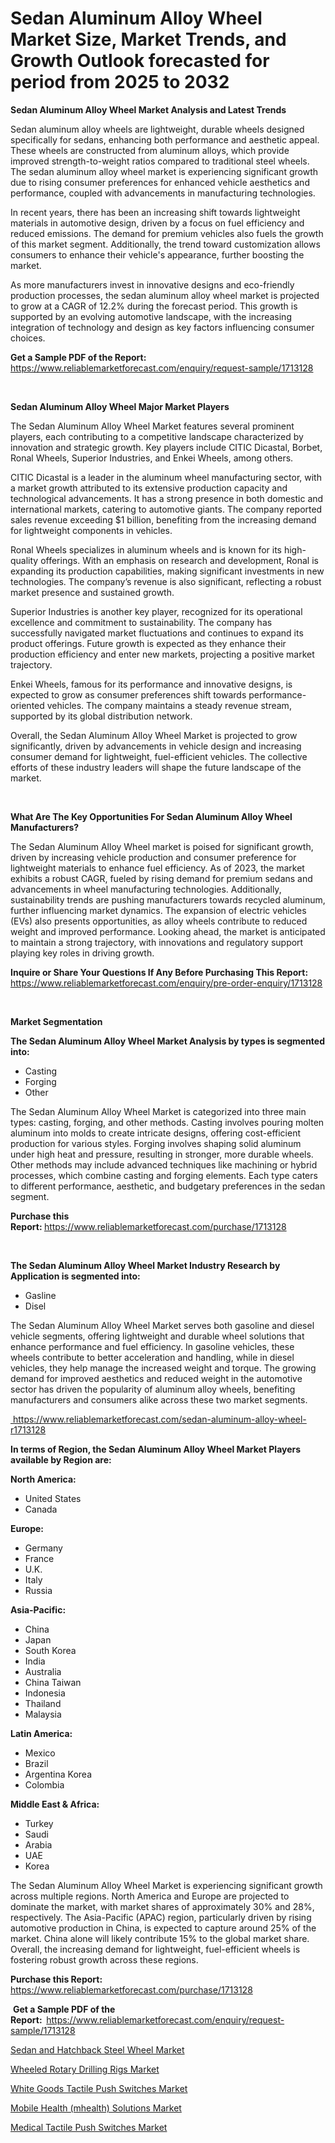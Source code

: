<p><h1>Sedan Aluminum Alloy Wheel Market Size, Market Trends, and Growth Outlook forecasted for period from 2025 to 2032</h1></p><p><strong>Sedan Aluminum Alloy Wheel Market Analysis and Latest Trends</strong></p>
<p><p>Sedan aluminum alloy wheels are lightweight, durable wheels designed specifically for sedans, enhancing both performance and aesthetic appeal. These wheels are constructed from aluminum alloys, which provide improved strength-to-weight ratios compared to traditional steel wheels. The sedan aluminum alloy wheel market is experiencing significant growth due to rising consumer preferences for enhanced vehicle aesthetics and performance, coupled with advancements in manufacturing technologies.</p><p>In recent years, there has been an increasing shift towards lightweight materials in automotive design, driven by a focus on fuel efficiency and reduced emissions. The demand for premium vehicles also fuels the growth of this market segment. Additionally, the trend toward customization allows consumers to enhance their vehicle's appearance, further boosting the market.</p><p>As more manufacturers invest in innovative designs and eco-friendly production processes, the sedan aluminum alloy wheel market is projected to grow at a CAGR of 12.2% during the forecast period. This growth is supported by an evolving automotive landscape, with the increasing integration of technology and design as key factors influencing consumer choices.</p></p>
<p><strong>Get a Sample PDF of the Report:&nbsp;</strong> <a href="https://www.reliablemarketforecast.com/enquiry/request-sample/1713128?utm_campaign=2011&utm_medium=2&utm_source=Github&utm_content=ia&utm_term=11012025&utm_id=sedan-aluminum-alloy-wheel">https://www.reliablemarketforecast.com/enquiry/request-sample/1713128</a></p>
<p>&nbsp;</p>
<p><strong>Sedan Aluminum Alloy Wheel Major Market Players</strong></p>
<p><p>The Sedan Aluminum Alloy Wheel Market features several prominent players, each contributing to a competitive landscape characterized by innovation and strategic growth. Key players include CITIC Dicastal, Borbet, Ronal Wheels, Superior Industries, and Enkei Wheels, among others. </p><p>CITIC Dicastal is a leader in the aluminum wheel manufacturing sector, with a market growth attributed to its extensive production capacity and technological advancements. It has a strong presence in both domestic and international markets, catering to automotive giants. The company reported sales revenue exceeding $1 billion, benefiting from the increasing demand for lightweight components in vehicles.</p><p>Ronal Wheels specializes in aluminum wheels and is known for its high-quality offerings. With an emphasis on research and development, Ronal is expanding its production capabilities, making significant investments in new technologies. The company’s revenue is also significant, reflecting a robust market presence and sustained growth.</p><p>Superior Industries is another key player, recognized for its operational excellence and commitment to sustainability. The company has successfully navigated market fluctuations and continues to expand its product offerings. Future growth is expected as they enhance their production efficiency and enter new markets, projecting a positive market trajectory.</p><p>Enkei Wheels, famous for its performance and innovative designs, is expected to grow as consumer preferences shift towards performance-oriented vehicles. The company maintains a steady revenue stream, supported by its global distribution network.</p><p>Overall, the Sedan Aluminum Alloy Wheel Market is projected to grow significantly, driven by advancements in vehicle design and increasing consumer demand for lightweight, fuel-efficient vehicles. The collective efforts of these industry leaders will shape the future landscape of the market.</p></p>
<p>&nbsp;</p>
<p><strong>What Are The Key Opportunities For Sedan Aluminum Alloy Wheel Manufacturers?</strong></p>
<p><p>The Sedan Aluminum Alloy Wheel market is poised for significant growth, driven by increasing vehicle production and consumer preference for lightweight materials to enhance fuel efficiency. As of 2023, the market exhibits a robust CAGR, fueled by rising demand for premium sedans and advancements in wheel manufacturing technologies. Additionally, sustainability trends are pushing manufacturers towards recycled aluminum, further influencing market dynamics. The expansion of electric vehicles (EVs) also presents opportunities, as alloy wheels contribute to reduced weight and improved performance. Looking ahead, the market is anticipated to maintain a strong trajectory, with innovations and regulatory support playing key roles in driving growth.</p></p>
<p><strong>Inquire or Share Your Questions If Any Before Purchasing This Report:</strong> <a href="https://www.reliablemarketforecast.com/enquiry/pre-order-enquiry/1713128?utm_campaign=2011&utm_medium=2&utm_source=Github&utm_content=ia&utm_term=11012025&utm_id=sedan-aluminum-alloy-wheel">https://www.reliablemarketforecast.com/enquiry/pre-order-enquiry/1713128</a></p>
<p>&nbsp;</p>
<p><strong>Market Segmentation</strong></p>
<p><strong>The Sedan Aluminum Alloy Wheel Market Analysis by types is segmented into:</strong></p>
<p><ul><li>Casting</li><li>Forging</li><li>Other</li></ul></p>
<p><p>The Sedan Aluminum Alloy Wheel Market is categorized into three main types: casting, forging, and other methods. Casting involves pouring molten aluminum into molds to create intricate designs, offering cost-efficient production for various styles. Forging involves shaping solid aluminum under high heat and pressure, resulting in stronger, more durable wheels. Other methods may include advanced techniques like machining or hybrid processes, which combine casting and forging elements. Each type caters to different performance, aesthetic, and budgetary preferences in the sedan segment.</p></p>
<p><strong>Purchase this Report:&nbsp;</strong><a href="https://www.reliablemarketforecast.com/purchase/1713128?utm_campaign=2011&utm_medium=2&utm_source=Github&utm_content=ia&utm_term=11012025&utm_id=sedan-aluminum-alloy-wheel">https://www.reliablemarketforecast.com/purchase/1713128</a></p>
<p>&nbsp;</p>
<p><strong>The Sedan Aluminum Alloy Wheel Market Industry Research by Application is segmented into:</strong></p>
<p><ul><li>Gasline</li><li>Disel</li></ul></p>
<p><p>The Sedan Aluminum Alloy Wheel Market serves both gasoline and diesel vehicle segments, offering lightweight and durable wheel solutions that enhance performance and fuel efficiency. In gasoline vehicles, these wheels contribute to better acceleration and handling, while in diesel vehicles, they help manage the increased weight and torque. The growing demand for improved aesthetics and reduced weight in the automotive sector has driven the popularity of aluminum alloy wheels, benefiting manufacturers and consumers alike across these two market segments.</p></p>
<p><a href="https://www.reliablemarketforecast.com/sedan-aluminum-alloy-wheel-r1713128?utm_campaign=2011&utm_medium=2&utm_source=Github&utm_content=ia&utm_term=11012025&utm_id=sedan-aluminum-alloy-wheel">&nbsp;https://www.reliablemarketforecast.com/sedan-aluminum-alloy-wheel-r1713128</a></p>
<p><strong>In terms of Region, the Sedan Aluminum Alloy Wheel Market Players available by Region are:</strong></p>
<p>
    <p> <strong> North America: </strong>
        <ul>
            <li>United States</li>
            <li>Canada</li>
        </ul>
        </p> 
    <p> <strong> Europe: </strong>
        <ul>
            <li>Germany</li>
            <li>France</li>
            <li>U.K.</li>
            <li>Italy</li>
            <li>Russia</li>
        </ul>
        </p> 
    <p> <strong> Asia-Pacific: </strong>
        <ul>
            <li>China</li>
            <li>Japan</li>
            <li>South Korea</li>
            <li>India</li>
            <li>Australia</li>
            <li>China Taiwan</li>
            <li>Indonesia</li>
            <li>Thailand</li>
            <li>Malaysia</li>
        </ul>
        </p> 
    <p> <strong> Latin America: </strong>
        <ul>
            <li>Mexico</li>
            <li>Brazil</li>
            <li>Argentina Korea</li>
            <li>Colombia</li>
        </ul>
        </p> 
    <p> <strong> Middle East & Africa: </strong>
        <ul>
            <li>Turkey</li>
            <li>Saudi</li>
            <li>Arabia</li>
            <li>UAE</li>
            <li>Korea</li>
        </ul>
    </p>
    </p>
<p><p>The Sedan Aluminum Alloy Wheel Market is experiencing significant growth across multiple regions. North America and Europe are projected to dominate the market, with market shares of approximately 30% and 28%, respectively. The Asia-Pacific (APAC) region, particularly driven by rising automotive production in China, is expected to capture around 25% of the market. China alone will likely contribute 15% to the global market share. Overall, the increasing demand for lightweight, fuel-efficient wheels is fostering robust growth across these regions.</p></p>
<p><strong>Purchase this Report: </strong><a href="https://www.reliablemarketforecast.com/purchase/1713128?utm_campaign=2011&utm_medium=2&utm_source=Github&utm_content=ia&utm_term=11012025&utm_id=sedan-aluminum-alloy-wheel">https://www.reliablemarketforecast.com/purchase/1713128</a></p>
<p>&nbsp;<strong>Get a Sample PDF of the Report:&nbsp;&nbsp;</strong><a href="https://www.reliablemarketforecast.com/enquiry/request-sample/1713128?utm_campaign=2011&utm_medium=2&utm_source=Github&utm_content=ia&utm_term=11012025&utm_id=sedan-aluminum-alloy-wheel">https://www.reliablemarketforecast.com/enquiry/request-sample/1713128</a></p>
<p><strong></strong></p>
<p><p><a href="https://github.com/ChiragRp1/Market-Research-Report-List-7/blob/main/sedan-and-hatchback-steel-wheel-market.md?utm_campaign=2011&utm_medium=2&utm_source=Github&utm_content=ia&utm_term=11012025&utm_id=sedan-aluminum-alloy-wheel">Sedan and Hatchback Steel Wheel Market</a></p><p><a href="https://www.linkedin.com/pulse/wheeled-rotary-drilling-rigs-market-includes-complete-analysis-wwnrf?utm_campaign=2011&utm_medium=2&utm_source=Github&utm_content=ia&utm_term=11012025&utm_id=sedan-aluminum-alloy-wheel">Wheeled Rotary Drilling Rigs Market</a></p><p><a href="https://www.linkedin.com/pulse/informative-market-research-report-white-goods-tactile-push-zpdqf?utm_campaign=2011&utm_medium=2&utm_source=Github&utm_content=ia&utm_term=11012025&utm_id=sedan-aluminum-alloy-wheel">White Goods Tactile Push Switches Market</a></p><p><a href="https://www.linkedin.com/pulse/investment-opportunities-mobile-health-mhealth-solutions-xcjxf?utm_campaign=2011&utm_medium=2&utm_source=Github&utm_content=ia&utm_term=11012025&utm_id=sedan-aluminum-alloy-wheel">Mobile Health (mhealth) Solutions Market</a></p><p><a href="https://www.linkedin.com/pulse/medical-tactile-push-switches-market-research-report-drivers-uwxvf?utm_campaign=2011&utm_medium=2&utm_source=Github&utm_content=ia&utm_term=11012025&utm_id=sedan-aluminum-alloy-wheel">Medical Tactile Push Switches Market</a></p></p>